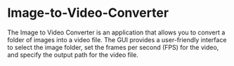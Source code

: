 # Image-to-Video-Converter
The Image to Video Converter is an application that allows you to convert a folder of images into a video file. The GUI provides a user-friendly interface to select the image folder, set the frames per second (FPS) for the video, and specify the output path for the video file.
